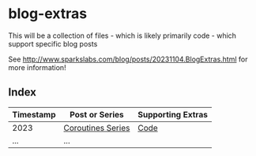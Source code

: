 # blog-extras
This will be a collection of files - which is likely primarily code - which support specific blog posts

See <http://www.sparkslabs.com/blog/posts/20231104.BlogExtras.html> for more information!

## Index

| Timestamp | Post or Series  | Supporting Extras |
| --------- | --------------- | ----------------- |
| 2023 | [Coroutines Series][COROUTINES_SERIES]  | [Code][COROUTINES_EXTRAS]  |
| ...  | ...  |

[COROUTINES_SERIES]: http://www.sparkslabs.com/blog/posts/coroutines-0-modern-cpp-part2-coroutines.html 
[COROUTINES_EXTRAS]: https://github.com/sparkslabs/blog-extras/tree/main/by-date/2023/Coroutines/0
